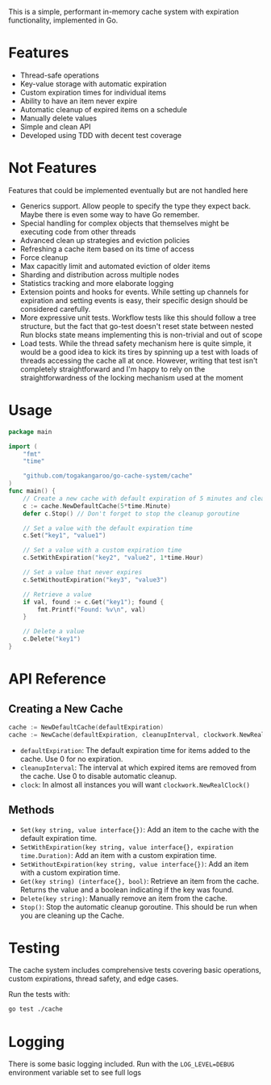 This is a simple, performant in-memory cache system with expiration functionality, implemented in Go.

# Features

- Thread-safe operations
- Key-value storage with automatic expiration
- Custom expiration times for individual items
- Ability to have an item never expire
- Automatic cleanup of expired items on a schedule
- Manually delete values
- Simple and clean API
- Developed using TDD with decent test coverage

# Not Features

Features that could be implemented eventually but are not handled here
- Generics support. Allow people to specify the type they expect back. Maybe there is even some way to have Go remember.
- Special handling for complex objects that themselves might be executing code from other threads
- Advanced clean up strategies and eviction policies
- Refreshing a cache item based on its time of access
- Force cleanup
- Max capacitly limit and automated eviction of older items
- Sharding and distribution across multiple nodes
- Statistics tracking and more elaborate logging
- Extension points and hooks for events. While setting up channels for expiration and setting events is easy, their specific design should be considered carefully.
- More expressive unit tests. Workflow tests like this should follow a tree structure, but the fact that go-test doesn't reset state between nested Run blocks state means implementing this is non-trivial and out of scope
- Load tests. While the thread safety mechanism here is quite simple, it would be a good idea to kick its tires by spinning up a test with loads of threads accessing the cache all at once. However, writing that test isn't completely straightforward and I'm happy to rely on the straightforwardness of the locking mechanism used at the moment

# Usage

```go
package main

import (
    "fmt"
    "time"

    "github.com/togakangaroo/go-cache-system/cache"
)
func main() {
    // Create a new cache with default expiration of 5 minutes and cleanup every 10 minutes
    c := cache.NewDefaultCache(5*time.Minute)
    defer c.Stop() // Don't forget to stop the cleanup goroutine

    // Set a value with the default expiration time
    c.Set("key1", "value1")

    // Set a value with a custom expiration time
    c.SetWithExpiration("key2", "value2", 1*time.Hour)

    // Set a value that never expires
    c.SetWithoutExpiration("key3", "value3")

    // Retrieve a value
    if val, found := c.Get("key1"); found {
        fmt.Printf("Found: %v\n", val)
    }

    // Delete a value
    c.Delete("key1")
}
```

# API Reference

## Creating a New Cache

```go
cache := NewDefaultCache(defaultExpiration)
cache := NewCache(defaultExpiration, cleanupInterval, clockwork.NewRealClock())
```

- `defaultExpiration`: The default expiration time for items added to the cache. Use 0 for no expiration.
- `cleanupInterval`: The interval at which expired items are removed from the cache. Use 0 to disable automatic cleanup.
- `clock`: In almost all instances you will want `clockwork.NewRealClock()`

## Methods

- `Set(key string, value interface{})`: Add an item to the cache with the default expiration time.
- `SetWithExpiration(key string, value interface{}, expiration time.Duration)`: Add an item with a custom expiration time.
- `SetWithoutExpiration(key string, value interface{})`: Add an item with a custom expiration time.
- `Get(key string) (interface{}, bool)`: Retrieve an item from the cache. Returns the value and a boolean indicating if the key was found.
- `Delete(key string)`: Manually remove an item from the cache.
- `Stop()`: Stop the automatic cleanup goroutine. This should be run when you are cleaning up the Cache.

# Testing

The cache system includes comprehensive tests covering basic operations, custom expirations, thread safety, and edge cases.

Run the tests with:

```bash
go test ./cache
```

# Logging

There is some basic logging included. Run with the `LOG_LEVEL=DEBUG` environment variable set to see full logs
